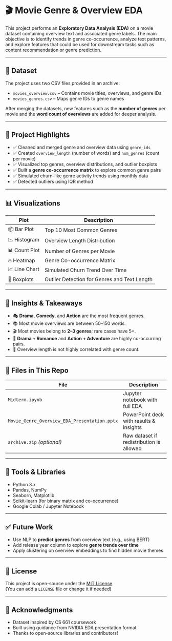 # 🎬 Movie Genre & Overview EDA

This project performs an **Exploratory Data Analysis (EDA)** on a movie dataset containing overview text and associated genre labels. The main objective is to identify trends in genre co-occurrence, analyze text patterns, and explore features that could be used for downstream tasks such as content recommendation or genre prediction.

---

## 📁 Dataset

The project uses two CSV files provided in an archive:

- `movies_overview.csv` – Contains movie titles, overviews, and genre IDs
- `movies_genres.csv` – Maps genre IDs to genre names

After merging the datasets, new features such as the **number of genres** per movie and the **word count of overviews** are added for deeper analysis.

---

## 🧠 Project Highlights

- ✅ Cleaned and merged genre and overview data using `genre_ids`
- ✅ Created `overview_length` (number of words) and `num_genres` (count per movie)
- ✅ Visualized top genres, overview distributions, and outlier boxplots
- ✅ Built a **genre co-occurrence matrix** to explore common genre pairs
- ✅ Simulated churn-like genre activity trends using monthly data
- ✅ Detected outliers using IQR method

---

## 📊 Visualizations

| Plot | Description |
|------|-------------|
| 📦 Bar Plot | Top 10 Most Common Genres |
| 📉 Histogram | Overview Length Distribution |
| 📊 Count Plot | Number of Genres per Movie |
| 🔥 Heatmap | Genre Co-occurrence Matrix |
| 📈 Line Chart | Simulated Churn Trend Over Time |
| 🧪 Boxplots | Outlier Detection for Genres and Text Length |

---

## 🧾 Insights & Takeaways

- 🎭 **Drama**, **Comedy**, and **Action** are the most frequent genres.
- 📚 Most movie overviews are between 50–150 words.
- 🎬 Most movies belong to **2–3 genres**; rare cases have 5+.
- 💞 **Drama + Romance** and **Action + Adventure** are highly co-occurring pairs.
- 📏 Overview length is not highly correlated with genre count.

---

## 📎 Files in This Repo

| File | Description |
|------|-------------|
| `Midterm.ipynb` | Jupyter notebook with full EDA |
| `Movie_Genre_Overview_EDA_Presentation.pptx` | PowerPoint deck with results & insights |
| `archive.zip` *(optional)* | Raw dataset if redistribution is allowed |

---

## 🧪 Tools & Libraries

- Python 3.x
- Pandas, NumPy
- Seaborn, Matplotlib
- Scikit-learn (for binary matrix and co-occurrence)
- Google Colab / Jupyter Notebook

---

## ✅ Future Work

- Use NLP to **predict genres** from overview text (e.g., using BERT)
- Add release year column to explore **genre trends over time**
- Apply clustering on overview embeddings to find hidden movie themes

---

## 📌 License

This project is open-source under the [MIT License](LICENSE).  
(You can add a `LICENSE` file or change it if needed)

---

## 🙌 Acknowledgments

- Dataset inspired by CS 661 coursework
- Built using guidance from NVIDIA EDA presentation format
- Thanks to open-source libraries and contributors!

